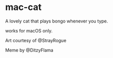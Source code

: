 # mac-cat

A lovely cat that plays bongo whenever you type.

works for macOS only.

Art courtesy of @StrayRogue

Meme by @DitzyFlama
